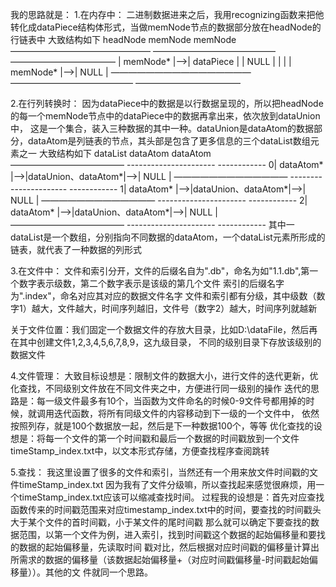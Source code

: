 我的思路就是：
1.在内存中：
二进制数据进来之后，我用recognizing函数来把他转化成dataPiece结构体形式，当做memNode节点的数据部分放在headNode的行链表中
大致结构如下
    headNode            memNode        memNode
————————————————   ——————————————   ————————————
|   memNode*   |-->|  dataPiece |   |   NULL   |
|              |   |  memNode*  |-->|   NULL   |
————————————————   ——————————————   ————————————

2.在行列转换时：
因为dataPiece中的数据是以行数据呈现的，所以把headNode的每一个memNode节点中的dataPiece中的数据再拿出来，依次放到dataUnion中，
这是一个集合，装入三种数据的其中一种。dataUnion是dataAtom的数据部分，dataAtom是列链表的节点，其头部是包含了更多信息的三个dataList数组元素之一
大致结构如下
       dataList            dataAtom            dataAtom
    —————————————   ----------------------   ------------
   0| dataAtom* |-->|dataUnion、dataAtom*|-->|   NULL   |
    —————————————   ----------------------   ------------ 
   1| dataAtom* |-->|dataUnion、dataAtom*|-->|   NULL   |
    —————————————   ----------------------   ------------
   2| dataAtom* |-->|dataUnion、dataAtom*|-->|   NULL   |
    —————————————   ----------------------   ------------
其中一dataList是一个数组，分别指向不同数据的dataAtom，一个dataList元素所形成的链表，就代表了一种数据的列形式


3.在文件中：
文件和索引分开，文件的后缀名自为".db"，命名为如"1.1.db",第一个数字表示级数，第二个数字表示是该级的第几个文件
索引的后缀名字为".index"，命名对应其对应的数据文件名字
文件和索引都有分级，其中级数（数字1）越大，文件越大，时间序列越旧，文件号（数字2）越大，时间序列就越新

关于文件位置：我们固定一个数据文件的存放大目录，比如D:\\dataFile，然后再在其中创建文件1,2,3,4,5,6,7,8,9，这九级目录，
             不同的级别目录下存放该级别的数据文件

4.文件管理：
大致目标设想是：限制文件的数据大小，进行文件的迭代更新，优化查找，不同级别文件放在不同文件夹之中，方便进行同一级别的操作
迭代的思路是：每一级文件最多有10个，当函数为文件命名的时候0-9文件号都用掉的时候，就调用迭代函数，将所有同级文件的内容移动到下一级的一个文件中，
             依然按照列存，就是100个数据放一起，然后是下一种数据100个，等等
优化查找的设想是：将每一个文件的第一个时间戳和最后一个数据的时间戳放到一个文件timeStamp_index.txt中，以文本形式存储，方便查找程序查阅跳转

5.查找：
我这里设置了很多的文件和索引，当然还有一个用来放文件时间戳的文件timeStamp_index.txt
因为我有了文件分级嘛，所以查找起来感觉很麻烦，用一个timeStamp_index.txt应该可以缩减查找时间。
过程我的设想是：首先对应查找函数传来的时间戳范围来对应timestamp_index.txt中的时间，要查找的时间戳头大于某个文件的首时间戳，小于某文件的尾时间戳
               那么就可以确定下要查找的数据范围，以第一个文件为例，进入索引，找到时间戳这个数据的起始偏移量和要找的数据的起始偏移量，先读取时间
               戳对比，然后根据对应时间戳的偏移量计算出所需求的数据的偏移量（该数据起始偏移量+（对应时间戳偏移量-时间戳起始偏移量））。其他的文
               件就同一个思路。